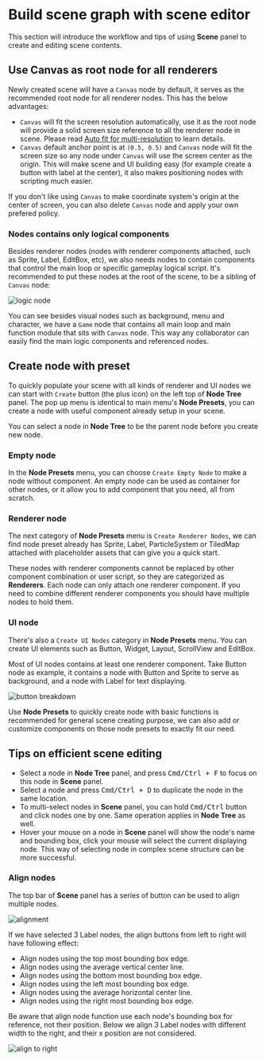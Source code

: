 # Build scene graph with scene editor

This section will introduce the workflow and tips of using **Scene**  panel to create and editing scene contents.

## Use Canvas as root node for all renderers

Newly created scene will have a `Canvas` node by default, it serves as the recommended root node for all renderer nodes. This has the below advantages:

- `Canvas` will fit the screen resolution automatically, use it as the root node will provide a solid screen size reference to all the renderer node in scene. Please read [Auto fit for multi-resolution](../ui/multi-resolution.md) to learn details.
- `Canvas` default anchor point is at `(0.5, 0.5)` and `Canvas` node will fit the screen size so any node under `Canvas` will use the screen center as the origin. This will make scene and UI building easy (for example create a button with label at the center), it also makes positioning nodes with scripting much easier.

If you don't like using `Canvas` to make coordinate system's origin at the center of screen, you can also delete `Canvas` node and apply your own prefered policy.


### Nodes contains only logical components

Besides renderer nodes (nodes with renderer components attached, such as Sprite, Label, EditBox, etc), we also needs nodes to contain components that control the main loop or specific gameplay logical script. It's recommended to put these nodes at the root of the scene, to be a sibling of `Canvas` node:

![logic node](scene-editing/logic-nodes.png)

You can see besides visual nodes such as background, menu and character, we have a `Game` node that contains all main loop and main function module that sits with `Canvas` node. This way any collaborator can easily find the main logic components and referenced nodes.


## Create node with preset

To quickly populate your scene with all kinds of renderer and UI nodes we can start with `Create` button (the plus icon) on the left top of **Node Tree** panel. The pop up menu is identical to main menu's **Node Presets**, you can create a node with useful component already setup in your scene.

You can select a node in **Node Tree** to be the parent node before you create new node.


### Empty node

In the **Node Presets** menu, you can choose `Create Empty Node` to make a node without component. An empty node can be used as container for other nodes, or it allow you to add component that you need, all from scratch.

### Renderer node

The next category of **Node Presets** menu is `Create Renderer Nodes`, we can find node preset already has Sprite, Label, ParticleSystem or TiledMap attached with placeholder assets that can give you a quick start.

These nodes with renderer components cannot be replaced by other component combination or user script, so they are categorized as **Renderers**. Each node can only attach one renderer component. If you need to combine different renderer components you should have multiple nodes to hold them.


### UI node

There's also a `Create UI Nodes` category in **Node Presets** menu. You can create UI elements such as Button, Widget, Layout, ScrollView and EditBox.

Most of UI nodes contains at least one renderer component. Take Button node as example, it contains a node with Button and Sprite to serve as background, and a node with Label for text displaying.

![button breakdown](scene-editing/button-breakdown.png)

Use **Node Presets** to quickly create node with basic functions is recommended for general scene creating purpose, we can also add or customize components on those node presets to exactly fit our need.


## Tips on efficient scene editing

- Select a node in **Node Tree** panel, and press <kbd>Cmd/Ctrl + F</kbd> to focus on this node in **Scene** panel.
- Select a node and press <kbd>Cmd/Ctrl + D</kbd> to duplicate the node in the same location.
- To multi-select nodes in **Scene** panel, you can hold <kbd>Cmd/Ctrl</kbd> button and click nodes one by one. Same operation applies in **Node Tree** as well.
- Hover your mouse on a node in **Scene** panel will show the node's name and bounding box, click your mouse will select the current displaying node. This way of selecting node in complex scene structure can be more successful.

### Align nodes

The top bar of **Scene** panel has a series of button can be used to align multiple nodes.

![alignment](scene-editing/alignment.png)

If we have selected 3 Label nodes, the align buttons from left to right will have following effect:

- Align nodes using the top most bounding box edge.
- Align nodes using the average vertical center line.
- Align nodes using the bottom most bounding box edge.
- Align nodes using the left most bounding box edge.
- Align nodes using the average horizontal center line.
- Align nodes using the right most bounding box edge.

Be aware that align node function use each node's bounding box for reference, not their position. Below we align 3 Label nodes with different width to the right, and their x position are not considered.

![align to right](scene-editing/align-to-right.png)